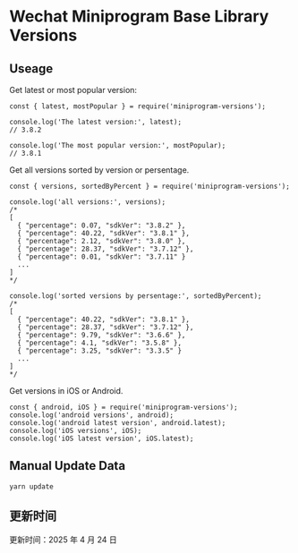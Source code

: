 
# Wechat Miniprogram Base Library Versions

## Useage

Get latest or most popular version:

```;
const { latest, mostPopular } = require('miniprogram-versions');

console.log('The latest version:', latest);
// 3.8.2

console.log('The most popular version:', mostPopular);
// 3.8.1

```

Get all versions sorted by version or persentage.

```
const { versions, sortedByPercent } = require('miniprogram-versions');

console.log('all versions:', versions);
/*
[
  { "percentage": 0.07, "sdkVer": "3.8.2" },
  { "percentage": 40.22, "sdkVer": "3.8.1" },
  { "percentage": 2.12, "sdkVer": "3.8.0" },
  { "percentage": 28.37, "sdkVer": "3.7.12" },
  { "percentage": 0.01, "sdkVer": "3.7.11" }
  ...
]
*/

console.log('sorted versions by persentage:', sortedByPercent);
/*
[
  { "percentage": 40.22, "sdkVer": "3.8.1" },
  { "percentage": 28.37, "sdkVer": "3.7.12" },
  { "percentage": 9.79, "sdkVer": "3.6.6" },
  { "percentage": 4.1, "sdkVer": "3.5.8" },
  { "percentage": 3.25, "sdkVer": "3.3.5" }
  ...
]
*/
```

Get versions in iOS or Android.

```
const { android, iOS } = require('miniprogram-versions');
console.log('android versions', android);
console.log('android latest version', android.latest);
console.log('iOS versions', iOS);
console.log('iOS latest version', iOS.latest);
```

## Manual Update Data

```
yarn update
```

## 更新时间

更新时间：2025 年 4 月 24 日

